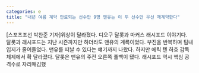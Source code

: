 ```yaml
---
categories: e
title: "내년 여름 계약 만료되는 선수만 9명 맨유는 이 두 선수만 우선 재계약한다"
---
```

[스포츠조선 박찬준 기자]위상이 달라졌다. 디오구 달롯과 마커스 래시포드 이야기다. 달롯과 래시포드는 지난 시즌까지만 하더라도 맨유의 계륵이었다. 부진을 반복하며 팀내 입지가 줄어들었다. 맨유를 떠날 수 있다는 얘기까지 나왔다. 하지만 에릭 텐 하흐 감독 체제에서 확 달라졌다. 달롯은 맨유의 주전 오른쪽 풀백이 됐다. 래시포드 역시 핵심 공격수로 자리매김했
